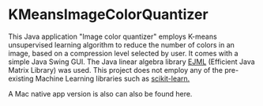 KMeansImageColorQuantizer
=========================

This Java application "Image color quantizer" employs K-means unsupervised learning algorithm to reduce the 
number of colors in an image, based on a compression level selected by user. It comes with a simple Java Swing GUI. The Java linear algebra library <a href="https://code.google.com/p/efficient-java-matrix-library/">EJML</a> (Efficient Java Matrix Library) was used. This project does not employ any of the pre-existing Machine Learning libraries such as <a href="http://scikit-learn.org/stable/"> scikit-learn.</a>

A Mac native app version is also can also be found here. 

